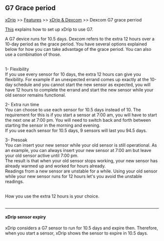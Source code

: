 ## G7 Grace period
[xDrip](../../README.md) >> [Features](../Features_page.md) >> [xDrip & Dexcom](../Dexcom_page.md) >> Dexcom G7 grace perriod  
  
[This](./G7.md) explains how to set up xDrip to use G7.  
  
A G7 device runs for 10.5 days.  Dexcom refers to the extra 12 hours over a 10-day period as the grace period.  You have several options explained below for how you can take advantage of the grace period.  You can also use a combination of those.  
<br/>  
  
1- Flexibility  
If you use every sensor for 10 days, the extra 12 hours can give you flexibility.  For example if an unexpected errand comes up exactly at the 10-day schedule and you cannot start the new sensor as expected, you will have 12 hours to complete the errand and start the new sensor while your old sensor remains functional.  

2- Extra run time  
You can choose to use each sensor for 10.5 days instead of 10.  The requirement for this is if you start a sensor at 7:00 am, you will have to start the next one at 7:00 pm.  You will need to switch back and forth between starting the sensor in the morning and evening.  
If you use each sensor for 10.5 days, 9 sensors will last you 94.5 days.  
  
3- Presoak  
You can insert your new sensor while your old sensor is still operational.  As an example, you can always insert your new sensor at 7:00 am but leave your old sensor active until 7:00 pm.  
The result is that when your old sensor stops working, your new sensor has already warmed up and worked for hours already.  
Readings from a new sensor are unstable for a while.  Using your old sensor while your new sensor runs for 12 hours let's you avoid the unstable readings.  
<br/>  

How you use the extra 12 hours is your choice.  
<br/>  

---  

#### **xDrip sensor expiry**  
xDrip considers a G7 sensor to run for 10.5 days and expire then.  Therefore, when you start a sensor, xDrip shows the sensor to expire in 10.5 days.  
  
